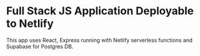 # Full Stack JS Application Deployable to Netlify

This app uses React, Express running with Netlify serverless functions and Supabase for Postgres DB.


